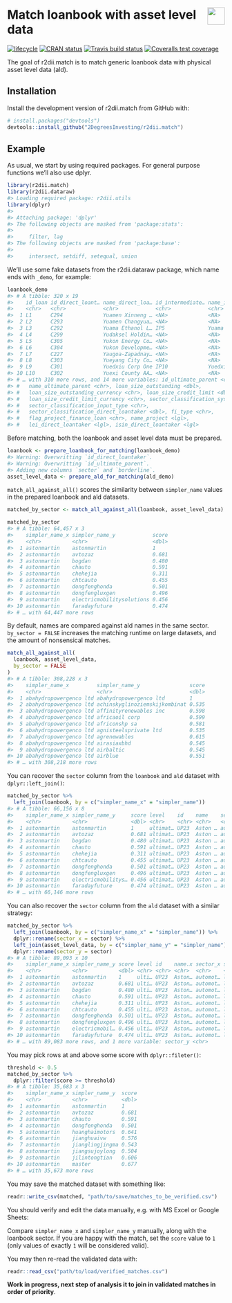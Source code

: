 
<!-- README.md is generated from README.Rmd. Please edit that file -->

# <img src="https://i.imgur.com/3jITMq8.png" align="right" height=40 /> Match loanbook with asset level data

<!-- badges: start -->

[![lifecycle](https://img.shields.io/badge/lifecycle-experimental-orange.svg)](https://www.tidyverse.org/lifecycle/#experimental)
[![CRAN
status](https://www.r-pkg.org/badges/version/r2dii.match)](https://CRAN.R-project.org/package=r2dii.match)
[![Travis build
status](https://travis-ci.org/2DegreesInvesting/r2dii.match.svg?branch=master)](https://travis-ci.org/2DegreesInvesting/r2dii.match)
[![Coveralls test
coverage](https://coveralls.io/repos/github/2DegreesInvesting/r2dii.match/badge.svg)](https://coveralls.io/r/2DegreesInvesting/r2dii.match?branch=master)
<!-- badges: end -->

The goal of r2dii.match is to match generic loanbook data with physical
asset level data (ald).

## Installation

Install the development version of r2dii.match from GitHub with:

``` r
# install.packages("devtools")
devtools::install_github("2DegreesInvesting/r2dii.match")
```

## Example

As usual, we start by using required packages. For general purpose
functions we’ll also use dplyr.

``` r
library(r2dii.match)
library(r2dii.dataraw)
#> Loading required package: r2dii.utils
library(dplyr)
#> 
#> Attaching package: 'dplyr'
#> The following objects are masked from 'package:stats':
#> 
#>     filter, lag
#> The following objects are masked from 'package:base':
#> 
#>     intersect, setdiff, setequal, union
```

We’ll use some fake datasets from the r2dii.dataraw package, which name
ends with `_demo`, for example:

``` r
loanbook_demo
#> # A tibble: 320 x 19
#>    id_loan id_direct_loant… name_direct_loa… id_intermediate… name_intermedia…
#>    <chr>   <chr>            <chr>            <chr>            <chr>           
#>  1 L1      C294             Yuamen Xinneng … <NA>             <NA>            
#>  2 L2      C293             Yuamen Changyua… <NA>             <NA>            
#>  3 L3      C292             Yuama Ethanol L… IP5              Yuama Inc.      
#>  4 L4      C299             Yudaksel Holdin… <NA>             <NA>            
#>  5 L5      C305             Yukon Energy Co… <NA>             <NA>            
#>  6 L6      C304             Yukon Developme… <NA>             <NA>            
#>  7 L7      C227             Yaugoa-Zapadnay… <NA>             <NA>            
#>  8 L8      C303             Yueyang City Co… <NA>             <NA>            
#>  9 L9      C301             Yuedxiu Corp One IP10             Yuedxiu Group   
#> 10 L10     C302             Yuexi County AA… <NA>             <NA>            
#> # … with 310 more rows, and 14 more variables: id_ultimate_parent <chr>,
#> #   name_ultimate_parent <chr>, loan_size_outstanding <dbl>,
#> #   loan_size_outstanding_currency <chr>, loan_size_credit_limit <dbl>,
#> #   loan_size_credit_limit_currency <chr>, sector_classification_system <chr>,
#> #   sector_classification_input_type <chr>,
#> #   sector_classification_direct_loantaker <dbl>, fi_type <chr>,
#> #   flag_project_finance_loan <chr>, name_project <lgl>,
#> #   lei_direct_loantaker <lgl>, isin_direct_loantaker <lgl>
```

Before matching, both the loanbook and asset level data must be
prepared.

``` r
loanbook <- prepare_loanbook_for_matching(loanbook_demo)
#> Warning: Overwritting `id_direct_loantaker`.
#> Warning: Overwritting `id_ultimate_parent`.
#> Adding new columns `sector` and `borderline`.
asset_level_data <- prepare_ald_for_matching(ald_demo)
```

`match_all_against_all()` scores the similarity between `simpler_name`
values in the prepared loanbook and ald datasets.

``` r
matched_by_sector <- match_all_against_all(loanbook, asset_level_data)

matched_by_sector
#> # A tibble: 64,457 x 3
#>    simpler_name_x simpler_name_y            score
#>    <chr>          <chr>                     <dbl>
#>  1 astonmartin    astonmartin               1    
#>  2 astonmartin    avtozaz                   0.681
#>  3 astonmartin    bogdan                    0.480
#>  4 astonmartin    chauto                    0.591
#>  5 astonmartin    chehejia                  0.311
#>  6 astonmartin    chtcauto                  0.455
#>  7 astonmartin    dongfenghonda             0.501
#>  8 astonmartin    dongfengluxgen            0.496
#>  9 astonmartin    electricmobilitysolutions 0.456
#> 10 astonmartin    faradayfuture             0.474
#> # … with 64,447 more rows
```

By default, names are compared against ald names in the same sector.
`by_sector = FALSE` increases the matching runtime on large datasets,
and the amount of nonsensical matches.

``` r
match_all_against_all(
  loanbook, asset_level_data, 
  by_sector = FALSE
)
#> # A tibble: 308,228 x 3
#>    simpler_name_x         simpler_name_y                score
#>    <chr>                  <chr>                         <dbl>
#>  1 abahydropowergenco ltd abahydropowergenco ltd        1    
#>  2 abahydropowergenco ltd achinskyglinoziemskijkombinat 0.535
#>  3 abahydropowergenco ltd affinityrenewables inc        0.598
#>  4 abahydropowergenco ltd africaoil corp                0.599
#>  5 abahydropowergenco ltd africonshp sa                 0.581
#>  6 abahydropowergenco ltd agnisteelsprivate ltd         0.535
#>  7 abahydropowergenco ltd agrenewables                  0.615
#>  8 abahydropowergenco ltd airasiaxbhd                   0.545
#>  9 abahydropowergenco ltd airbaltic                     0.545
#> 10 abahydropowergenco ltd airblue                       0.551
#> # … with 308,218 more rows
```

You can recover the `sector` column from the `loanbook` and `ald`
dataset with `dplyr::left_join()`:

``` r
matched_by_sector %>% 
  left_join(loanbook, by = c("simpler_name_x" = "simpler_name"))
#> # A tibble: 66,156 x 8
#>    simpler_name_x simpler_name_y     score level    id    name    sector  source
#>    <chr>          <chr>              <dbl> <chr>    <chr> <chr>   <chr>   <chr> 
#>  1 astonmartin    astonmartin        1     ultimat… UP23  Aston … automo… loanb…
#>  2 astonmartin    avtozaz            0.681 ultimat… UP23  Aston … automo… loanb…
#>  3 astonmartin    bogdan             0.480 ultimat… UP23  Aston … automo… loanb…
#>  4 astonmartin    chauto             0.591 ultimat… UP23  Aston … automo… loanb…
#>  5 astonmartin    chehejia           0.311 ultimat… UP23  Aston … automo… loanb…
#>  6 astonmartin    chtcauto           0.455 ultimat… UP23  Aston … automo… loanb…
#>  7 astonmartin    dongfenghonda      0.501 ultimat… UP23  Aston … automo… loanb…
#>  8 astonmartin    dongfengluxgen     0.496 ultimat… UP23  Aston … automo… loanb…
#>  9 astonmartin    electricmobilitys… 0.456 ultimat… UP23  Aston … automo… loanb…
#> 10 astonmartin    faradayfuture      0.474 ultimat… UP23  Aston … automo… loanb…
#> # … with 66,146 more rows
```

You can also recover the `sector` column from the `ald` dataset with a
similar strategy:

``` r
matched_by_sector %>% 
  left_join(loanbook, by = c("simpler_name_x" = "simpler_name")) %>%
  dplyr::rename(sector_x = sector) %>%
  left_join(asset_level_data, by = c("simpler_name_y" = "simpler_name")) %>%
  dplyr::rename(sector_y = sector)
#> # A tibble: 89,093 x 10
#>    simpler_name_x simpler_name_y score level id    name.x sector_x source name.y
#>    <chr>          <chr>          <dbl> <chr> <chr> <chr>  <chr>    <chr>  <chr> 
#>  1 astonmartin    astonmartin    1     ulti… UP23  Aston… automot… loanb… aston…
#>  2 astonmartin    avtozaz        0.681 ulti… UP23  Aston… automot… loanb… avtoz…
#>  3 astonmartin    bogdan         0.480 ulti… UP23  Aston… automot… loanb… bogdan
#>  4 astonmartin    chauto         0.591 ulti… UP23  Aston… automot… loanb… ch au…
#>  5 astonmartin    chehejia       0.311 ulti… UP23  Aston… automot… loanb… chehe…
#>  6 astonmartin    chtcauto       0.455 ulti… UP23  Aston… automot… loanb… chtc …
#>  7 astonmartin    dongfenghonda  0.501 ulti… UP23  Aston… automot… loanb… dongf…
#>  8 astonmartin    dongfengluxgen 0.496 ulti… UP23  Aston… automot… loanb… dongf…
#>  9 astonmartin    electricmobil… 0.456 ulti… UP23  Aston… automot… loanb… elect…
#> 10 astonmartin    faradayfuture  0.474 ulti… UP23  Aston… automot… loanb… farad…
#> # … with 89,083 more rows, and 1 more variable: sector_y <chr>
```

You may pick rows at and above some score with `dplyr::fileter()`:

``` r
threshold <- 0.5
matched_by_sector %>%
  dplyr::filter(score >= threshold)
#> # A tibble: 35,683 x 3
#>    simpler_name_x simpler_name_y  score
#>    <chr>          <chr>           <dbl>
#>  1 astonmartin    astonmartin     1    
#>  2 astonmartin    avtozaz         0.681
#>  3 astonmartin    chauto          0.591
#>  4 astonmartin    dongfenghonda   0.501
#>  5 astonmartin    huanghaimotors  0.641
#>  6 astonmartin    jianghuaivw     0.576
#>  7 astonmartin    jianglingjingma 0.543
#>  8 astonmartin    jiangsujoylong  0.504
#>  9 astonmartin    jilintongtian   0.606
#> 10 astonmartin    master          0.677
#> # … with 35,673 more rows
```

You may save the matched dataset with something like:

``` r
readr::write_csv(matched, "path/to/save/matches_to_be_verified.csv")
```

You should verify and edit the data manually, e.g. with MS Excel or
Google Sheets:

Compare `simpler_name_x` and `simpler_name_y` manually, along with the
loanbook sector. If you are happy with the match, set the `score` value
to `1` (only values of exactly `1` will be considered valid).

You may then re-read the validated data with:

``` r
readr::read_csv("path/to/load/verified_matches.csv")
```

**Work in progress, next step of analysis it to join in validated
matches in order of priority**.
